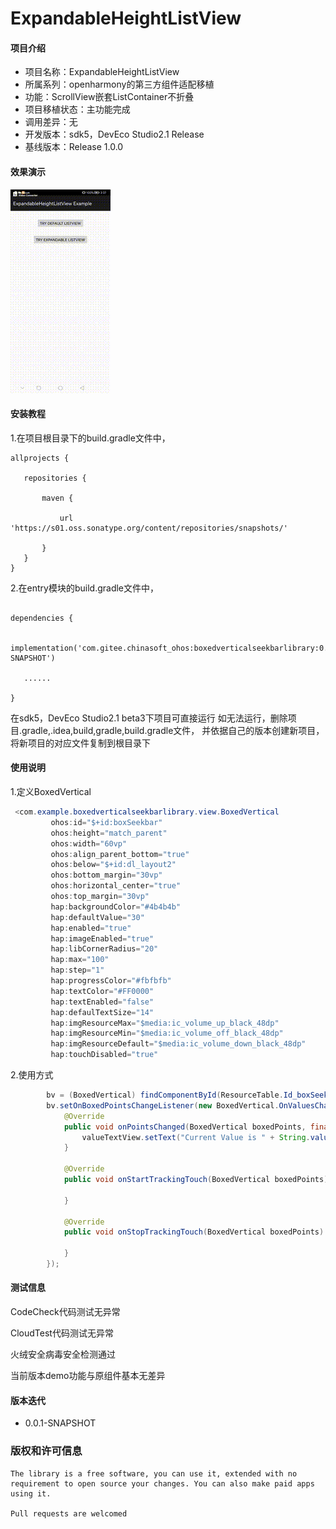 # ExpandableHeightListView

#### 项目介绍
- 项目名称：ExpandableHeightListView
- 所属系列：openharmony的第三方组件适配移植
- 功能：ScrollView嵌套ListContainer不折叠
- 项目移植状态：主功能完成
- 调用差异：无
- 开发版本：sdk5，DevEco Studio2.1 Release
- 基线版本：Release 1.0.0

#### 效果演示

![输入图片说明](./printscreen/screenshot.gif)

#### 安装教程

1.在项目根目录下的build.gradle文件中，

 ```
allprojects {

    repositories {

        maven {

            url 'https://s01.oss.sonatype.org/content/repositories/snapshots/'

        }
    }
}

 ```

2.在entry模块的build.gradle文件中，

 ```

 dependencies {

    implementation('com.gitee.chinasoft_ohos:boxedverticalseekbarlibrary:0.0.1-SNAPSHOT')

    ......  

 }

 ```

在sdk5，DevEco Studio2.1 beta3下项目可直接运行
如无法运行，删除项目.gradle,.idea,build,gradle,build.gradle文件，
并依据自己的版本创建新项目，将新项目的对应文件复制到根目录下
#### 使用说明

1.定义BoxedVertical
```java
 <com.example.boxedverticalseekbarlibrary.view.BoxedVertical
         ohos:id="$+id:boxSeekbar"
         ohos:height="match_parent"
         ohos:width="60vp"
         ohos:align_parent_bottom="true"
         ohos:below="$+id:dl_layout2"
         ohos:bottom_margin="30vp"
         ohos:horizontal_center="true"
         ohos:top_margin="30vp"
         hap:backgroundColor="#4b4b4b"
         hap:defaultValue="30"
         hap:enabled="true"
         hap:imageEnabled="true"
         hap:libCornerRadius="20"
         hap:max="100"
         hap:step="1"
         hap:progressColor="#fbfbfb"
         hap:textColor="#FF0000"
         hap:textEnabled="false"
         hap:defaulTextSize="14"
         hap:imgResourceMax="$media:ic_volume_up_black_48dp"
         hap:imgResourceMin="$media:ic_volume_off_black_48dp"
         hap:imgResourceDefault="$media:ic_volume_down_black_48dp"
         hap:touchDisabled="true"
```
2.使用方式
```java
        bv = (BoxedVertical) findComponentById(ResourceTable.Id_boxSeekbar);
        bv.setOnBoxedPointsChangeListener(new BoxedVertical.OnValuesChangeListener() {
            @Override
            public void onPointsChanged(BoxedVertical boxedPoints, final int points) {
                valueTextView.setText("Current Value is " + String.valueOf(points));
            }

            @Override
            public void onStartTrackingTouch(BoxedVertical boxedPoints) {

            }

            @Override
            public void onStopTrackingTouch(BoxedVertical boxedPoints) {

            }
        });
```
#### 测试信息

CodeCheck代码测试无异常

CloudTest代码测试无异常

火绒安全病毒安全检测通过

当前版本demo功能与原组件基本无差异

#### 版本迭代

- 0.0.1-SNAPSHOT

### 版权和许可信息

```
The library is a free software, you can use it, extended with no requirement to open source your changes. You can also make paid apps using it.

Pull requests are welcomed
```



